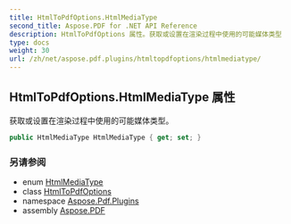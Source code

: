 ```yaml
---
title: HtmlToPdfOptions.HtmlMediaType
second_title: Aspose.PDF for .NET API Reference
description: HtmlToPdfOptions 属性。获取或设置在渲染过程中使用的可能媒体类型
type: docs
weight: 30
url: /zh/net/aspose.pdf.plugins/htmltopdfoptions/htmlmediatype/
---
```

## HtmlToPdfOptions.HtmlMediaType 属性

获取或设置在渲染过程中使用的可能媒体类型。

```csharp
public HtmlMediaType HtmlMediaType { get; set; }
```

### 另请参阅

* enum [HtmlMediaType](../../../aspose.pdf/htmlmediatype/)
* class [HtmlToPdfOptions](../)
* namespace [Aspose.Pdf.Plugins](../../../aspose.pdf.plugins/)
* assembly [Aspose.PDF](../../../)